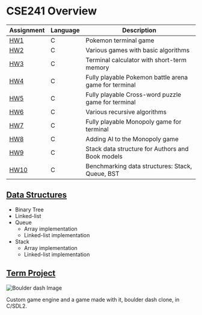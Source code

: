 
# CSE241 Overview

Assignment  | Language | Description
------------- | ------------- | ------------- 
[HW1](https://github.com/xinoip/edu/tree/master/CSE102/HW1)  | C | Pokemon terminal game
[HW2](https://github.com/xinoip/edu/tree/master/CSE102/HW2)    | C | Various games with basic algorithms
[HW3](https://github.com/xinoip/edu/tree/master/CSE102/HW3)    | C | Terminal calculator with short-term memory
[HW4](https://github.com/xinoip/edu/tree/master/CSE102/HW4)    | C | Fully playable Pokemon battle arena game for terminal
[HW5](https://github.com/xinoip/edu/tree/master/CSE102/HW5)    | C | Fully playable Cross-word puzzle game for terminal
[HW6](https://github.com/xinoip/edu/tree/master/CSE102/HW6)    | C | Various recursive algorithms
[HW7](https://github.com/xinoip/edu/tree/master/CSE102/HW7)    | C | Fully playable Monopoly game for terminal
[HW8](https://github.com/xinoip/edu/tree/master/CSE102/HW8)    | C | Adding AI to the Monopoly game
[HW9](https://github.com/xinoip/edu/tree/master/CSE102/HW9)    | C | Stack data structure for Authors and Book models
[HW10](https://github.com/xinoip/edu/tree/master/CSE102/HW10)    | C | Benchmarking data structures: Stack, Queue, BST

## [Data Structures](https://github.com/xinoip/edu/tree/master/CSE102/Data_Structures)

* Binary Tree
* Linked-list
* Queue
	* Array implementation
	* Linked-list implementation
* Stack
	* Array implementation
	* Linked-list implementation

## [Term Project](https://github.com/xinoip/edu/tree/master/CSE102/Term_Project)

![Boulder dash Image](https://github.com/xinoip/edu/blob/readme-assets/BD-Img.png)

Custom game engine and a game made with it, boulder dash clone, in C/SDL2.
